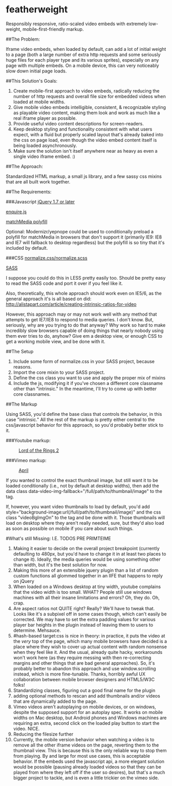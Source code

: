 featherweight
=============

Responsibly responsive, ratio-scaled video embeds with extremely low-weight, mobile-first-friendly markup.

##The Problem: 

Iframe video embeds, when loaded by default, can add a lot of initial weight to a page (both a large number of extra http requests and some seriously huge files for each player type and its various sprites), especially on any page with multiple embeds.  On a mobile device, this can very noticeably slow down initial page loads.

##This Solution's Goals: 
1. Create mobile-first approach to video embeds, radically reducing the number of http requests and overall file size for embedded videos when loaded at mobile widths.
2. Give mobile video embeds intelligible, consistent, & recognizable styling as playable video content, making them look and work as much like a real iframe player as possible.
3. Provide useful video content descriptions for screen-readers.
4. Keep desktop styling and functionality consistent with what users expect, with a fluid but properly scaled layout that's already baked into the css on page load, even though the video embed content itself is being loaded asynchronously.
5. Make sure the solution isn't itself anywhere near as heavy as even a single video iframe embed. :)

##The Approach:

Standardized HTML markup, a small js library, and a few sassy css mixins that are all built work together.

##The Requirements:
	
###Javascript
[jQuery 1.7 or later](http://jquery.com/)

[enquire.js](http://wicky.nillia.ms/enquire.js/)

[matchMedia polyfill](https://github.com/paulirish/matchMedia.js/)

Optional: Modernizr/yepnope could be used to conditionally preload a polyfill for matchMedia in browsers that don't support it (primarily IE9: IE8 and IE7 will fallback to desktop regardless) but the polyfill is so tiny that it's included by default.

###CSS
[normalize.css/normalize.scss](http://necolas.github.com/normalize.css/)

[SASS](http://sass-lang.com/)

I suppose you could do this in LESS pretty easily too. Should be pretty easy to read the SASS code and port it over if you feel like it.

Also, theoretically, this whole approach should work even on IE5/6, as the general approach it's is all based on did: http://alistapart.com/article/creating-intrinsic-ratios-for-video 

However, this approach may or may not work well with any method that attempts to get IE7/IE8 to respond to media queries. I don't know. But, seriously, why are you trying to do that anyway?  Why work so hard to make incredibly slow browsers capable of doing things that nearly nobody using them ever tries to do, anyhow? Give em a desktop view, or enough CSS to get a working mobile view, and be done with it.

##The Setup

1. Include some form of normalize.css in your SASS project, because reasons.
2. Import the core mixin to your SASS project.
3. Define the css class you want to use and apply the proper mix of mixins
4. Include the js, modifying it if you've chosen a different core classname other than "intrinsic." In the meantime, I'll try to come up with better core classnames.

##The Markup

Using SASS, you'd define the base class that controls the behavior, in this case "intrinsic."  All the rest of the markup is pretty either central to the css/javascript behavior for this approach, so you'd probably better stick to it.

###Youtube markup:
		<figure class="intrinsic">
			<a href="//www.youtube.com/watch?v=rjx1-otbBLg&fs=1&rel=0">
				<figcaption>Lord of the Rings 2</figcaption>
			</a>
		</figure>

###Vimeo markup:
		<figure class="intrinsic">
			<a href="//player.vimeo.com/video/40301492?title=0&amp;byline=0&amp;portrait=0&amp;color=ffffff">
				<figcaption>April</figcaption>
			</a>
		</figure>	

If you wanted to control the exact thumbnail image, but still want it to be loaded conditionally (i.e., not by default at desktop widths), then add the data class data-video-img-fallback="/full/path/to/thumbnail/image" to the <a> tag.

If, however, you want video thumbnails to load by default, you'd add style="background-image:url(/full/path/to/thumbnail/image)" and the css class "videoBgImgOn" to the <a> tag and be done with it. Those thumbnails will load on desktop where they aren't really needed, sure, but they'd also load as soon as possible on mobile if you care about such things.

#What's still Missing: I.E. TODOS PRE PRIMTEIME

1. Making it easier to decide on the overall project breakpoint (currently defaulting to 480px, but you'd have to change it in at least two places to change it). Ideally, the media queries would be using something other than width, but it's the best solution for now.
1. Making this more of an extensible jquery plugin than a list of random custom functions all glommed together in an IIFE that happens to reply on jQuery
2. When loaded on a Windows desktop at tiny width, youtube complains that the video width is too small. WHAT? People still use windows machines with all their insane limitations and errors?  Oh, they do. Oh, crap.
3. Are aspect ratios not QUITE right? Really? We'll have to tweak that. Looks like it's a subpixel off in some cases though, which can't easily be corrected.  We may have to set the extra padding values for various player bar heights in the plugin instead of leaving them to users to determine. Mehsauce.
4. #hash-based target:css is nice in theory: in practice, it puts the video at the _very_ top of the page, which many mobile browsers have decided is a place where they wish to cover up actual content with random nonsense when they feel like it. And the usual, already quite hacky, workarounds won't work here (as they require messing with then re-correcting margins and other things that are bad general approaches). So, it's probably better to abandon this approach and use window.scrolling instead, which is more fine-tunable. Thanks, horribly awful UX collaboration between mobile browser designers and HTML5/W3C folks!
5. Standardizing classes, figuring out a good final name for the plugin
6. adding optional methods to rescan and add thumbnails and/or videos that are dynamically added to the page.
7. Vimeo videos aren't autoplaying on mobile devices, or on windows, despite the supposed support for an autoplay spec. It works on mobile widths on Mac desktop, but Android phones and Windows machines are requiring an extra, second click on the loaded play button to start the video. NICE.
8. Reducing the filesize further
9. Currently, the mobile version behavior when watching a video is to remove all the other iframe videos on the page, reverting them to the thumbnail view.  This is because this is the only reliable way to stop them from playing.  By and large for most use cases, this is acceptable behavior.  If the embeds used the javascript api, a more elegant solution would be possible (pausing already loaded videos so that they can be played from where they left off if the user so desires), but that's a much bigger project to tackle, and is even a little trickier on the vimeo side.